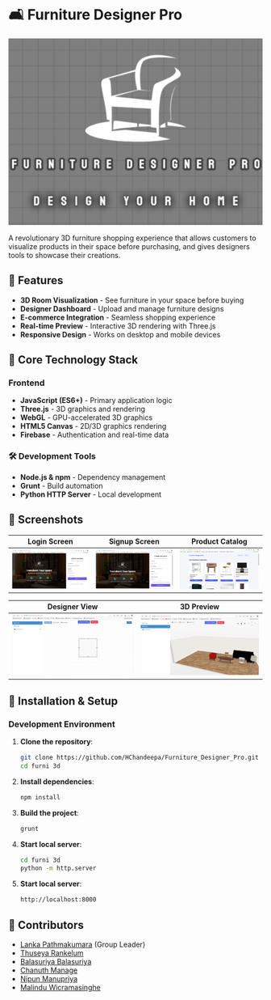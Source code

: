 # 🛋️ Furniture Designer Pro

![Furniture Designer Pro Banner](https://github.com/HChandeepa/Furniture_Designer_Pro/blob/main/furni%203d/assets/Screenshots/logo.png) <!-- Replace with actual banner image -->

A revolutionary 3D furniture shopping experience that allows customers to visualize products in their space before purchasing, and gives designers tools to showcase their creations.

## 🌟 Features

- **3D Room Visualization** - See furniture in your space before buying
- **Designer Dashboard** - Upload and manage furniture designs
- **E-commerce Integration** - Seamless shopping experience
- **Real-time Preview** - Interactive 3D rendering with Three.js
- **Responsive Design** - Works on desktop and mobile devices

## 🧱 Core Technology Stack

### Frontend
- **JavaScript (ES6+)** - Primary application logic
- **Three.js** - 3D graphics and rendering
- **WebGL** - GPU-accelerated 3D graphics
- **HTML5 Canvas** - 2D/3D graphics rendering
- **Firebase** - Authentication and real-time data

### 🛠️ Development Tools
- **Node.js & npm** - Dependency management
- **Grunt** - Build automation
- **Python HTTP Server** - Local development

## 📸 Screenshots

| Login Screen | Signup Screen | Product Catalog |
|--------------|---------------|------------------|
| ![Login Screen](https://github.com/HChandeepa/Furniture_Designer_Pro/blob/main/furni%203d/assets/Screenshots/login.png) | ![Signup Screen](https://github.com/HChandeepa/Furniture_Designer_Pro/blob/main/furni%203d/assets/Screenshots/signup.png) | ![Product Catalog](https://github.com/HChandeepa/Furniture_Designer_Pro/blob/main/furni%203d/assets/Screenshots/product%20catelogue.png) |

| Designer View | 3D Preview |
|---------------|------------|
| ![Designer View](https://github.com/HChandeepa/Furniture_Designer_Pro/blob/main/furni%203d/assets/Screenshots/designer%20view.png) | ![3D Preview](https://github.com/HChandeepa/Furniture_Designer_Pro/blob/main/furni%203d/assets/Screenshots/3D%20view.png) |



## 🚀 Installation & Setup

### Development Environment

1. **Clone the repository**:
   ```bash
   git clone https://github.com/HChandeepa/Furniture_Designer_Pro.git
   cd furni 3d

2. **Install dependencies**:
   ```bash
   npm install

3. **Build the project**:
   ```bash
   grunt

4. **Start local server**:
   ```bash
   cd furni 3d
   python -m http.server

5. **Start local server**:
   ```bash
   http://localhost:8000

## 👥 Contributors

- [Lanka Pathmakumara](https://github.com/HChandeepa) (Group Leader)
- [Thuseya Rankelum](https://github.com/JanithRankelum)
- [Balasuriya Balasuriya](https://github.com/Akilavidu)
- [Chanuth Manage](https://github.com/chanuth2k3)
- [Nipun Manupriya](https://github.com/1nipun)
- [Malindu Wicramasinghe](https://github.com/malindu101)
  </tr>
</table>
